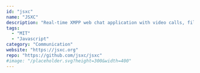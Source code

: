 ```yaml
---
id: "jsxc"
name: "JSXC"
description: "Real-time XMPP web chat application with video calls, file transfer and encrypted communication. There are also versions for Nextcloud/Owncloud and SOGo."
tags:
  - "MIT"
  - "Javascript"
category: "Communication"
website: "https://jsxc.org"
repo: "https://github.com/jsxc/jsxc"
#image: "/placeholder.svg?height=300&width=400"
---
```


